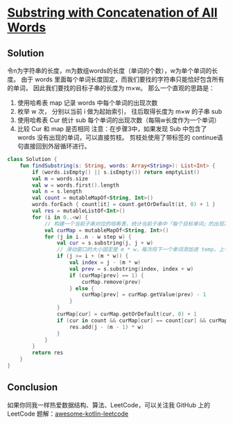 # [Substring with Concatenation of All Words][title]

## Solution
令n为字符串的长度，m为数组words的长度（单词的个数），w为单个单词的长度。
由于 words 里面每个单词长度固定，而我们要找的字符串只能恰好包含所有的单词，
因此我们要找的目标子串的长度为 m×w。
那么一个直观的思路是：
1. 使用哈希表 map 记录 words 中每个单词的出现次数 
2. 枚举 w 次， 分别以当前 i 做为起始索引， 往后取得长度为 m×w 的子串 sub 
3. 使用哈希表 Cur 统计 sub 每个单词的出现次数（每隔w长度作为一个单词）
4. 比较 Cur 和 map 是否相同 注意：在步骤3中，如果发现 Sub 中包含了 words 没有出现的单词，可以直接剪枝。 剪枝处使用了带标签的 continue语句直接回到外层循环进行。

```kotlin
class Solution {
    fun findSubstring(s: String, words: Array<String>): List<Int> {
        if (words.isEmpty() || s.isEmpty()) return emptyList()
        val m = words.size
        val w = words.first().length
        val n = s.length
        val count = mutableMapOf<String, Int>()
        words.forEach { count[it] = count.getOrDefault(it, 0) + 1 }
        val res = mutableListOf<Int>()
        for (i in 0..<w) {
            // 构建一个当前子串对应的哈希表，统计当前子串中「每个目标单词」的出现次数
            val curMap = mutableMapOf<String, Int>()
            for (j in i..n - w step w) {
                val cur = s.substring(j, j + w)
                // 滑动窗口的大小固定是 m * w，每次将下一个单词添加进 temp，上一个单词移出 temp
                if (j >= i + (m * w)) {
                    val index = j - (m * w)
                    val prev = s.substring(index, index + w)
                    if (curMap[prev] == 1) {
                        curMap.remove(prev)
                    } else {
                        curMap[prev] = curMap.getValue(prev) - 1
                    }
                }
                curMap[cur] = curMap.getOrDefault(cur, 0) + 1
                if (cur in count && curMap[cur] == count[cur] && curMap == count) {
                    res.add(j - (m - 1) * w)
                }
            }
        }
        return res
    }
}
```

## Conclusion

如果你同我一样热爱数据结构、算法、LeetCode，可以关注我 GitHub 上的 LeetCode 题解：[awesome-kotlin-leetcode][akl]



[title]: https://leetcode.cn/problems/substring-with-concatenation-of-all-words/description/
[akl]: https://github.com/NightXlt/awesome-kotlin-leetcode

